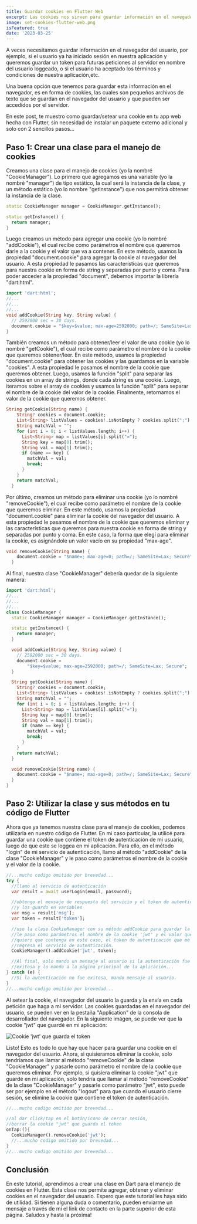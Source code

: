```yaml
---
title: Guardar cookies en Flutter Web
excerpt: Las cookies nos sirven para guardar información en el navegador y luego poder acceder a ella en el servidor. En este post, te muestro como guardar una cookie por medio de tu app web hecha con Flutter.
image: set-cookies-flutter-web.png
isFeatured: true
date: '2023-03-25'
---
```


A veces necesitamos guardar información en el navegador del usuario, por ejemplo, si el usuario ya ha iniciado sesión en nuestra aplicación y queremos guardar un token para futuras peticiones al servidor en nombre del usuario loggeado, o si el usuario ha aceptado los términos y condiciones de nuestra aplicación,etc.

Una buena opción que tenemos para guardar esta información en el navegador, es en forma de cookies, las cuales son pequeños archivos de texto que se guardan en el navegador del usuario y que pueden ser accedidos por el servidor.

En este post, te muestro como guardar/setear una cookie en tu app web hecha con Flutter, sin necesidad de instalar un paquete externo adicional y solo con 2 sencillos pasos...

## Paso 1: Crear una clase para el manejo de cookies

Creamos una clase para el manejo de cookies (yo la nombré "CookieManager"). Lo primero que agregamos es una variable (yo la nombré "manager") de tipo estático, la cual será la instancia de la clase, y un método estático (yo lo nombre "getInstance") que nos permitirá obtener la instancia de la clase.

```dart
static CookieManager manager = CookieManager.getInstance();

static getInstance() {
  return manager;
}
```

Luego creamos un método para agregar una cookie (yo lo nombré "addCookie"), el cual recibe como parámetros el nombre que queremos darle a la cookie y el valor que va a contener. En este método, usamos la propiedad "document.cookie" para agregar la cookie al navegador del usuario. A esta propiedad le pasamos las características que queremos para nuestra cookie en forma de string y separadas por punto y coma. Para poder acceder a la propiedad "document", debemos importar la librería "dart:html".

```dart
import 'dart:html';
//...
//...
//...
void addCookie(String key, String value) {
  // 2592000 sec = 30 days.
  document.cookie = "$key=$value; max-age=2592000; path=/; SameSite=Lax; Secure";
}
```

También creamos un método para obtener/leer el valor de una cookie (yo lo nombré "getCookie"), el cual recibe como parámetro el nombre de la cookie que queremos obtener/leer. En este método, usamos la propiedad "document.cookie" para obtener las cookies y las guardamos en la variable "cookies". A esta propiedad le pasamos el nombre de la cookie que queremos obtener. Luego, usamos la función "split" para separar las cookies en un array de strings, donde cada string es una cookie. Luego, iteramos sobre el array de cookies y usamos la función "split" para separar el nombre de la cookie del valor de la cookie. Finalmente, retornamos el valor de la cookie que queremos obtener.

```dart
String getCookie(String name) {
    String? cookies = document.cookie;
    List<String> listValues = cookies!.isNotEmpty ? cookies.split(";") : [];
    String matchVal = "";
    for (int i = 0; i < listValues.length; i++) {
      List<String> map = listValues[i].split("=");
      String key = map[0].trim();
      String val = map[1].trim();
      if (name == key) {
        matchVal = val;
        break;
      }
    }
    return matchVal;
  }
```

Por último, creamos un método para eliminar una cookie (yo lo nombré "removeCookie"), el cual recibe como parámetro el nombre de la cookie que queremos eliminar. En este método, usamos la propiedad "document.cookie" para eliminar la cookie del navegador del usuario. A esta propiedad le pasamos el nombre de la cookie que queremos eliminar y las características que queremos para nuestra cookie en forma de string y separadas por punto y coma. En este caso, la forma que elegí para eliminar la cookie, es asignándole un valor vacío en su propiedad "max-age".

```dart
void removeCookie(String name) {
    document.cookie = "$name=; max-age=0; path=/; SameSite=Lax; Secure";
  }
```

Al final, nuestra clase "CookieManager" debería quedar de la siguiente manera:

```dart
import 'dart:html';
//...
//...
//...
class CookieManager {
  static CookieManager manager = CookieManager.getInstance();

  static getInstance() {
    return manager;
  }

  void addCookie(String key, String value) {
    // 2592000 sec = 30 days.
    document.cookie =
        "$key=$value; max-age=2592000; path=/; SameSite=Lax; Secure";
  }

  String getCookie(String name) {
    String? cookies = document.cookie;
    List<String> listValues = cookies!.isNotEmpty ? cookies.split(";") : [];
    String matchVal = "";
    for (int i = 0; i < listValues.length; i++) {
      List<String> map = listValues[i].split("=");
      String key = map[0].trim();
      String val = map[1].trim();
      if (name == key) {
        matchVal = val;
        break;
      }
    }
    return matchVal;
  }

  void removeCookie(String name) {
    document.cookie = "$name=; max-age=0; path=/; SameSite=Lax; Secure";
  }
}
```

## Paso 2: Utilizar la clase y sus métodos en tu código de Flutter

Ahora que ya tenemos nuestra clase para el manejo de cookies, podemos utilizarla en nuestro código de Flutter. En mi caso particular, la utilicé para guardar una cookie que contiene el token de autenticación de mi usuario, luego de que este se loggea en mi aplicación. Para ello, en el método "login" de mi servicio de autenticación, llamo al método "addCookie" de la clase "CookieManager" y le paso como parámetros el nombre de la cookie y el valor de la cookie.

```dart
//...mucho codigo omitido por brevedad...
try {
  //llamo al servicio de autenticación
  var result = await userLogin(email, password);

  //obtengo el mensaje de respuesta del servicio y el token de autenticación
  //y los guardo en variables
  var msg = result['msg'];
  var token = result['token'];

  //uso la clase CookieManager con su método addCookie para guardar la cookie
  //le paso como parámetros el nombre de la cookie 'jwt' y el valor que 
  //quiero que contenga en este caso, el token de autenticación que me 
  //regresa el servicio de autenticación.
  CookieManager().addCookie('jwt', token);

  //Al final, solo mando un mensaje al usuario si la autenticación fue 
  //exitosa y lo mando a la página principal de la aplicación...
} catch (e) {
  //Si la autenticación no fue exitosa, mando mensaje al usuario.
}
//...mucho codigo omitido por brevedad...
```

Al setear la cookie, el navegador del usuario la guarda y la envía en cada petición que haga a mi servidor. Las cookies guardadas en el navegador del usuario, se pueden ver en la pestaña "Application" de la consola de desarrollador del navegador. En la siguiente imágen, se puede ver que la cookie "jwt" que guardé en mi aplicación:

![Cookie 'jwt' que guarda el token](jwt-cookie.PNG)

Listo! Esto es todo lo que hay que hacer para guardar una cookie en el navegador del usuario. Ahora, si quisieramos eliminar la cookie, solo tendríamos que llamar al método "removeCookie" de la clase "CookieManager" y pasarle como parámetro el nombre de la cookie que queremos eliminar. Por ejemplo, si quisiera eliminar la cookie "jwt" que guardé en mi aplicación, solo tendría que llamar al método "removeCookie" de la clase "CookieManager" y pasarle como parámetro "jwt", esto puede ser por ejemplo en el método "logout" para que cuando el usuario cierre sesión, se elimine la cookie que contiene el token de autenticación.

```dart
//...mucho codigo omitido por brevedad...

//al dar click/tap en el botón/icono de cerrar sesión, 
//borrar la cookie "jwt" que guarda el token
onTap:(){
  CookieManager().removeCookie('jwt');
  //...mucho codigo omitido por brevedad...
}
//...mucho codigo omitido por brevedad...
```

## Conclusión

En este tutorial, aprendimos a crear una clase en Dart para el manejo de cookies en Flutter. Esta clase nos permite agregar, obtener y eliminar cookies en el navegador del usuario. Espero que este tutorial les haya sido de utilidad. Si tienen alguna duda o comentario, pueden enviarme un mensaje a través de mi el link de contacto en la parte superior de esta página. Saludos y hasta la próxima!
